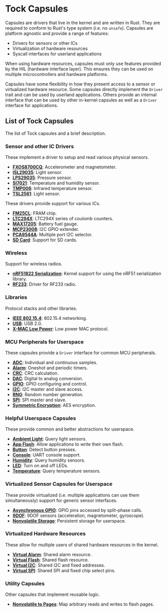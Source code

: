 Tock Capsules
=============

Capsules are drivers that live in the kernel and are written in Rust. They are
required to conform to Rust's type system (i.e. no `unsafe`). Capsules are
platform agnostic and provide a range of features:
- Drivers for sensors or other ICs
- Virtualization of hardware resources
- Syscall interfaces for userland applications

When using hardware resources, capsules must only use features provided by the
HIL (hardware interface layer). This ensures they can be used on multiple
microcontrollers and hardware platforms.

Capsules have some flexibility in how they present access to a sensor or
virtualized hardware resource. Some capsules directly implement the `Driver`
trait and can be used by userland applications. Others provide an internal
interface that can be used by other in-kernel capsules as well as a `Driver`
interface for applications.


List of Tock Capsules
---------------------

The list of Tock capsules and a brief description.

### Sensor and other IC Drivers

These implement a driver to setup and read various physical sensors.

- **[FXOS8700CQ](src/fxos8700cq.rs)**: Accelerometer and magnetometer.
- **[ISL29035](src/isl29035.rs)**: Light sensor.
- **[LPS29035](src/isl29035.rs)**: Pressure sensor.
- **[SI7021](src/si7021.rs)**: Temperature and humidity sensor.
- **[TMP006](src/tmp006.rs)**: Infrared temperature sensor.
- **[TSL2561](src/tsl2561.rs)**: Light sensor.

These drivers provide support for various ICs.

- **[FM25CL](src/fm25cl.rs)**: FRAM chip.
- **[LTC294X](src/ltc294x.rs)**: LTC294X series of coulomb counters.
- **[MAX17205](src/max17205.rs)**: Battery fuel gauge.
- **[MCP23008](src/mcp23008.rs)**: I2C GPIO extender.
- **[PCA9544A](src/pca9544a.rs)**: Multiple port I2C selector.
- **[SD Card](src/sdcard.rs)**: Support for SD cards.


### Wireless

Support for wireless radios.

- **[nRF51822 Serialization](src/nrf51822_serialization.rs)**: Kernel support
  for using the nRF51 serialization library.
- **[RF233](src/rf233.rs)**: Driver for RF233 radio.


### Libraries

Protocol stacks and other libraries.

- **[IEEE 802.15.4](src/ieee802154)**: 802.15.4 networking.
- **[USB](src/usb.rs)**: USB 2.0.
- **[X-MAC Low Power](src/xmac.rs)**: Low power MAC protocol.


### MCU Peripherals for Userspace

These capsules provide a `Driver` interface for common MCU peripherals.

- **[ADC](src/adc.rs)**: Individual and continuous samples.
- **[Alarm](src/alarm.rs)**: Oneshot and periodic timers.
- **[CRC](src/crc.rs)**: CRC calculation.
- **[DAC](src/dac.rs)**: Digital to analog conversion.
- **[GPIO](src/gpio.rs)**: GPIO configuring and control.
- **[I2C](src/i2c_master_slave_driver.rs)**: I2C master and slave access.
- **[RNG](src/rng.rs)**: Random number generation.
- **[SPI](src/spi.rs)**: SPI master and slave.
- **[Symmetric Encryption](src/symmetric_encryption.rs)**: AES encryption.


### Helpful Userspace Capsules

These provide common and better abstractions for userspace.

- **[Ambient Light](src/ambient_light.rs)**: Query light sensors.
- **[App Flash](src/app_flash_driver.rs)**: Allow applications to write their
  own flash.
- **[Button](src/button.rs)**: Detect button presses.
- **[Console](src/console.rs)**: UART console support.
- **[Humidity](src/humidity.rs)**: Query humidity sensors.
- **[LED](src/led.rs)**: Turn on and off LEDs.
- **[Temperature](src/temperature.rs)**: Query temperature sensors.


### Virtualized Sensor Capsules for Userspace

These provide virtualized (i.e. multiple applications can use them
simultaneously) support for generic sensor interfaces.

- **[Asynchronous GPIO](src/gpio_async.rs)**: GPIO pins accessed by split-phase
  calls.
- **[9DOF](src/ninedof.rs)**: 9DOF sensors (acceleration, magnetometer, gyroscope).
- **[Nonvolatile Storage](src/nonvolatile_storage.rs)**: Persistent storage for
  userspace.


### Virtualized Hardware Resources

These allow for multiple users of shared hardware resources in the kernel.

- **[Virtual Alarm](src/virtual_alarm.rs)**: Shared alarm resource.
- **[Virtual Flash](src/virtual_flash.rs)**: Shared flash resource.
- **[Virtual I2C](src/virtual_i2c.rs)**: Shared I2C and fixed addresses.
- **[Virtual SPI](src/virtual_spi.rs)**: Shared SPI and fixed chip select pins.


### Utility Capsules

Other capsules that implement reusable logic.

- **[Nonvolatile to Pages](src/nonvolatile_to_pages.rs)**: Map arbitrary reads
  and writes to flash pages.
